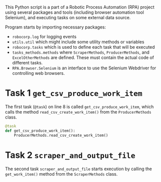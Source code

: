 This Python script is a part of a Robotic Process Automation (RPA) project using several packages and tools (including browser automation tool Selenium), and executing tasks on some external data source.

Program starts by importing necessary packages:
- `robocorp.log` for logging events
- `utils.util` which might include some utility methods or variables
- `robocorp.tasks` which is used to define each task that will be executed
- `tasks_methods.methods` where `ScraperMethods`, `ProducerMethods`, and `ExcelOtherMethods` are defined. These must contain the actual code of different tasks.
- `RPA.Browser.Selenium` is an interface to use the Selenium Webdriver for controlling web browsers.

# Task 1 `get_csv_produce_work_item`
The first task (`@task`) on line 8 is called `get_csv_produce_work_item`, which calls the method `read_csv_create_work_item()` from the `ProducerMethods` class.

```python
@task
def get_csv_produce_work_item():
    ProducerMethods.read_csv_create_work_item()
```

# Task 2 `scraper_and_output_file`
The second task `scraper_and_output_file` starts execution by calling the `get_work_item()` method from the `ScraperMethods` class.